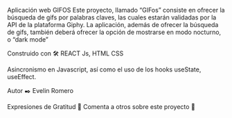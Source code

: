 Aplicación web GIFOS
Este proyecto, llamado “GIFos” consiste en ofrecer la búsqueda de gifs por palabras claves, las cuales estarán validadas por la API de la plataforma Giphy. La aplicación, además de ofrecer la búsqueda de gifs, también deberá ofrecer la opción de mostrarse en modo nocturno, o “dark mode”


Construido con 🛠️
REACT Js, HTML CSS

Asincronismo en Javascript, así como el uso de los hooks useState, useEffect.

Autor ✒️
Evelin Romero

Expresiones de Gratitud 🎁
Comenta a otros sobre este proyecto 📢


